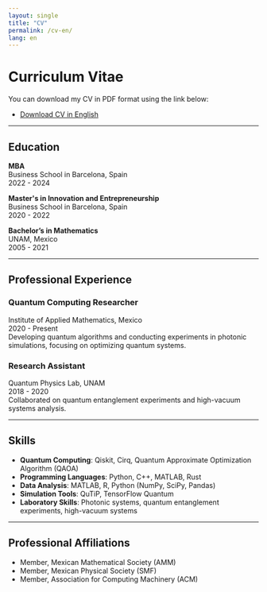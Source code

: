 ```yaml
---
layout: single
title: "CV"
permalink: /cv-en/
lang: en
---
```


# Curriculum Vitae

You can download my CV in PDF format using the link below:

- [Download CV in English](../assets/cv/cv_en.pdf)

---

## **Education**

**MBA**  
Business School in Barcelona, Spain  
2022 - 2024  

**Master's in Innovation and Entrepreneurship**  
Business School in Barcelona, Spain  
2020 - 2022  

**Bachelor’s in Mathematics**  
UNAM, Mexico  
2005 - 2021  

---

## **Professional Experience**

### Quantum Computing Researcher  
Institute of Applied Mathematics, Mexico  
2020 - Present  
Developing quantum algorithms and conducting experiments in photonic simulations, focusing on optimizing quantum systems.

### Research Assistant  
Quantum Physics Lab, UNAM  
2018 - 2020  
Collaborated on quantum entanglement experiments and high-vacuum systems analysis.

---

## **Skills**

- **Quantum Computing**: Qiskit, Cirq, Quantum Approximate Optimization Algorithm (QAOA)
- **Programming Languages**: Python, C++, MATLAB, Rust
- **Data Analysis**: MATLAB, R, Python (NumPy, SciPy, Pandas)
- **Simulation Tools**: QuTiP, TensorFlow Quantum
- **Laboratory Skills**: Photonic systems, quantum entanglement experiments, high-vacuum systems

---

## **Professional Affiliations**

- Member, Mexican Mathematical Society (AMM)
- Member, Mexican Physical Society (SMF)
- Member, Association for Computing Machinery (ACM)
